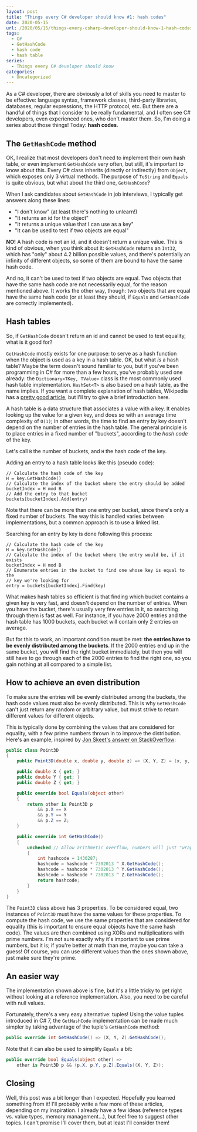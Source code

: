 ```yaml
---
layout: post
title: "Things every C# developer should know #1: hash codes"
date: 2020-05-15
url: /2020/05/15/things-every-csharp-developer-should-know-1-hash-codes/
tags:
  - C#
  - GetHashCode
  - hash code
  - hash table
series:
  - Things every C# developer should know
categories:
  - Uncategorized
---
```


As a C# developer, there are obviously a lot of skills you need to master to be effective: language syntax, framework classes, third-party libraries, databases, regular expressions, the HTTP protocol, etc. But there are a handful of things that I consider to be really fundamental, and I often see C# developers, even experienced ones, who don't master them. So, I'm doing a series about those things! Today: **hash codes**.

## The `GetHashCode` method

OK, I realize that most developers don't need to implement their own hash table, or even implement `GetHashCode` very often, but still, it's important to know about this. Every C# class inherits (directly or indirectly) from `Object`, which exposes only 3 virtual methods. The purpose of `ToString` and `Equals` is quite obvious, but what about the third one, `GetHashCode`?

When I ask candidates about `GetHashCode` in job interviews, I typically get answers along these lines:
- "I don't know" (at least there's nothing to unlearn!)
- "It returns an id for the object"
- "It returns a unique value that I can use as a key"
- "It can be used to test if two objects are equal"

**NO!** A hash code is not an id, and it doesn't return a unique value. This is kind of obvious, when you think about it: `GetHashCode` returns an `Int32`, which has "only" about 4.2 billion possible values, and there's potentially an infinity of different objects, so some of them are bound to have the same hash code.

And no, it can't be used to test if two objects are equal. Two objects that have the same hash code are not necessarily equal, for the reason mentioned above. It works the other way, though: two objects that are equal have the same hash code (or at least they should, if `Equals` and `GetHashCode` are correctly implemented).

## Hash tables

So, if `GetHashCode` doesn't return an id and cannot be used to test equality, what is it good for?

`GetHashCode` mostly exists for one purpose: to serve as a hash function when the object is used as a key in a hash table. OK, but what *is* a hash table? Maybe the term doesn't sound familiar to you, but if you've been programming in C# for more than a few hours, you've probably used one already: the `Dictionary<TKey, TValue>` class is the most commonly used hash table implementation. `HashSet<T>` is also based on a hash table, as the name implies. If you want a complete explanation of hash tables, Wikipedia has a [pretty good article](https://en.wikipedia.org/wiki/Hash_table), but I'll try to give a brief introduction here.

A hash table is a data structure that associates a value with a key. It enables looking up the value for a given key, and does so with an average time complexity of `O(1)`; in other words, the time to find an entry by key doesn't depend on the number of entries in the hash table. The general principle is to place entries in a fixed number of "buckets", according to the *hash code* of the key.

Let's call `B` the number of buckets, and `H` the hash code of the key.

Adding an entry to a hash table looks like this (pseudo code):
```
// Calculate the hash code of the key
H = key.GetHashCode()
// Calculate the index of the bucket where the entry should be added
bucketIndex = H mod B
// Add the entry to that bucket
buckets[bucketIndex].Add(entry)
```

Note that there can be more than one entry per bucket, since there's only a fixed number of buckets. The way this is handled varies between implementations, but a common approach is to use a linked list.

Searching for an entry by key is done following this process:
```
// Calculate the hash code of the key
H = key.GetHashCode()
// Calculate the index of the bucket where the entry would be, if it exists
bucketIndex = H mod B
// Enumerate entries in the bucket to find one whose key is equal to the
// key we're looking for
entry = buckets[bucketIndex].Find(key)
```

What makes hash tables so efficient is that finding which bucket contains a given key is very fast, and doesn't depend on the number of entries. When you have the bucket, there's usually very few entries in it, so searching through them is fast as well. For instance, if you have 2000 entries and the hash table has 1000 buckets, each bucket will contain only 2 entries on average.

But for this to work, an important condition must be met: **the entries have to be evenly distributed among the buckets**. If the 2000 entries end up in the same bucket, you will find the right bucket immediately, but then you will still have to go through each of the 2000 entries to find the right one, so you gain nothing at all compared to a simple list.

## How to achieve an even distribution

To make sure the entries will be evenly distributed among the buckets, the hash code values must also be evenly distributed. This is why `GetHashCode` can't just return any random or arbitrary value, but must strive to return different values for different objects.

This is typically done by combining the values that are considered for equality, with a few prime numbers thrown in to improve the distribution. Here's an example, inspired by [Jon Skeet's answer on StackOverflow](https://stackoverflow.com/a/263416/98713):

```csharp
public class Point3D
{
    public Point3D(double x, double y, double z) => (X, Y, Z) = (x, y, z);

    public double X { get; }
    public double Y { get; }
    public double Z { get; }

    public override bool Equals(object other)
    {
        return other is Point3D p
            && p.X == X
            && p.Y == Y
            && p.Z == Z;
    }

    public override int GetHashCode()
    {
        unchecked // Allow arithmetic overflow, numbers will just "wrap around"
        {
            int hashcode = 1430287;
            hashcode = hashcode * 7302013 ^ X.GetHashCode();
            hashcode = hashcode * 7302013 ^ Y.GetHashCode();
            hashcode = hashcode * 7302013 ^ Z.GetHashCode();
            return hashcode;
        }
    }
}
```

The `Point3D` class above has 3 properties. To be considered equal, two instances of `Point3D` must have the same values for these properties. To compute the hash code, we use the same properties that are considered for equality (this is important to ensure equal objects have the same hash code). The values are then combined using XORs and multiplications with prime numbers. I'm not sure exactly why it's important to use prime numbers, but it is; if you're better at math than me, maybe you can take a guess! Of course, you can use different values than the ones shown above, just make sure they're prime.

## An easier way

The implementation shown above is fine, but it's a little tricky to get right without looking at a reference implementation. Also, you need to be careful with null values.

Fortunately, there's a very easy alternative: tuples! Using the value tuples introduced in C# 7, the `GetHashCode` implementation can be made much simpler by taking advantage of the tuple's `GetHashCode` method:

```csharp
public override int GetHashCode() => (X, Y, Z).GetHashCode();
```

Note that it can also be used to simplify `Equals` a bit:

```csharp
public override bool Equals(object other) =>
    other is Point3D p && (p.X, p.Y, p.Z).Equals((X, Y, Z));
```

## Closing

Well, this post was a bit longer than I expected. Hopefully you learned something from it! I'll probably write a few more of these articles, depending on my inspiration. I already have a few ideas (reference types vs. value types, memory management...), but feel free to suggest other topics. I can't promise I'll cover them, but at least I'll consider them!
